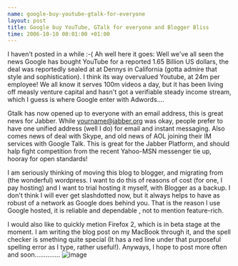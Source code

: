 ```yaml
--- 
name: google-buy-youtube-gtalk-for-everyone 
layout: post 
title: Google buy YouTube, GTalk for everyone and Blogger Bliss 
time: 2006-10-10 00:01:00 +01:00 
--- 
```


I haven't posted in a while :-( Ah well
here it goes: Well we've all seen the news Google has bought YouTube for
a reported 1.65 Billion US dollars, the deal was reportedly sealed at at
Dennys in California (gotta admire that style and sophistication). I
think its way overvalued Youtube, at 24m per employee! We all know it
serves 100m videos a day, but it has been living off measly venture
capital and hasn't got a verifiable steady income stream, which I guess
is where Google enter with Adwords....  
  
Gtalk has now opened up to everyone with an email address, this is great
news for Jabber. While yourname@jabber.org was okay, people prefer to
have one unified address (well I do) for email and instant messaging.
Also comes news of deal with Skype, and old news of AOL joining their IM
services with Google Talk. This is great for the Jabber Platform, and
should halp fight competition from the recent Yahoo-MSN messenger tie
up, hooray for open standards!  
  
I am seriously thinking of moving this blog to blogger, and migrating
from (the wonderful) wordpress. I want to do this of reasons of cost
(for one, I pay hosting) and I want to trial hosting it myself, with
Blogger as a backup. I don't think I will ever get slashdotted now, but
it always helps to have as robust of a network as Google does behind
you. That is the reason I use Google hosted, it is reliable and
dependable , not to mention feature-rich.  
  
I would also like to quickly metion Firefox 2, which is in beta stage at
the moment. I am writing the blog post on my MacBook through it, and the
spell checker is smething quite special (It has a red line under that
purposeful spelling error as I type, rather useful!). Anyways, I hope to
post more often and soon..............
![image](https://blogger.googleusercontent.com/tracker/7231752728434532377-7006475304905610178?l=neil.grogan.ie)
